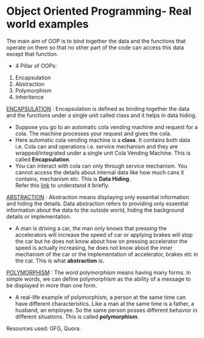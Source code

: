 # Object Oriented Programming- Real world examples
The main aim of OOP is to bind together the data and the functions that operate on them so that no other part of the code can access this data except that function.

- 4 Pillar of OOPs:
1. Encapsulation
2. Abstraction
3. Polymorphism
4. Inheritence 

<ins>ENCAPSULATION</ins> : 
Encapsulation is defined as binding together the data and the functions under a single unit called class and it helps in data hiding.
- Suppose you go to an automatic cola vending machine and request for a cola. The machine processes your request and gives the cola.  
- Here automatic cola vending machine is a **class**. It contains both data i.e. Cola can and operations i.e. service mechanism and they are wrapped/integrated under a single unit Cola Vending Machine. This is called **Encapsulation**.  
- You can interact with cola can only through service mechanism. You cannot access the details about internal data like how much cans it contains, mechanism etc. This is **Data Hiding**.    
Refer this [link](https://qr.ae/pG3bVF) to understand it briefly.

<ins>ABSTRACTION</ins> : 
Abstraction means displaying only essential information and hiding the details. Data abstraction refers to providing only essential information about the data to the outside world, hiding the background details or implementation.  
- A man is driving a car, the man only knows that pressing the accelerators will increase the speed of car or applying brakes will stop the car but he does not know about how on pressing accelerator the speed is actually increasing, he does not know about the inner mechanism of the car or the implementation of accelerator, brakes etc in the car. This is what **abstraction** is.

<ins>POLYMORPHISM</ins> : 
The word polymorphism means having many forms. In simple words, we can define polymorphism as the ability of a message to be displayed in more than one form. 
- A real-life example of polymorphism, a person at the same time can have different characteristics. Like a man at the same time is a father, a husband, an employee. So the same person posses different behavior in different situations. This is called **polymorphism**.











Resources used: GFG, Quora.
